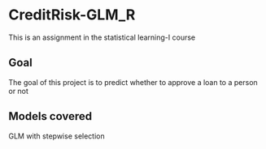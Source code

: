 # CreditRisk-GLM_R
This is an assignment in the statistical learning-I course
## Goal
The goal of this project is to predict whether to approve a loan to a person or not
## Models covered
GLM with stepwise selection

